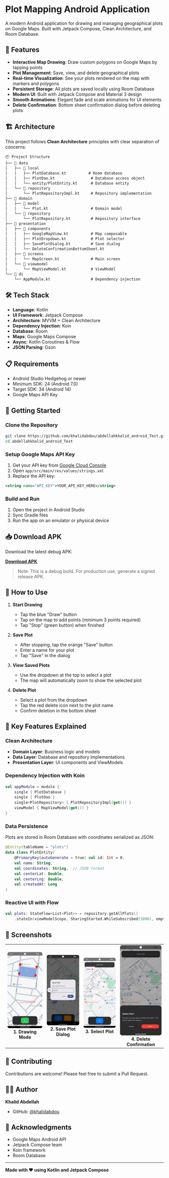 # Plot Mapping Android Application

A modern Android application for drawing and managing geographical plots on Google Maps. Built with Jetpack Compose, Clean Architecture, and Room Database.

## 📱 Features

- **Interactive Map Drawing**: Draw custom polygons on Google Maps by tapping points
- **Plot Management**: Save, view, and delete geographical plots
- **Real-time Visualization**: See your plots rendered on the map with markers and polygons
- **Persistent Storage**: All plots are saved locally using Room Database
- **Modern UI**: Built with Jetpack Compose and Material 3 design
- **Smooth Animations**: Elegant fade and scale animations for UI elements
- **Delete Confirmation**: Bottom sheet confirmation dialog before deleting plots

## 🏗️ Architecture

This project follows **Clean Architecture** principles with clear separation of concerns:

```
📦 Project Structure
├── 📂 data
│   ├── 📂 local
│   │   ├── PlotDatabase.kt          # Room database
│   │   ├── PlotDao.kt                # Database access object
│   │   └── entity/PlotEntity.kt      # Database entity
│   └── 📂 repository
│       └── PlotRepositoryImpl.kt     # Repository implementation
├── 📂 domain
│   ├── 📂 model
│   │   └── Plot.kt                   # Domain model
│   └── 📂 repository
│       └── PlotRepository.kt         # Repository interface
├── 📂 presentation
│   ├── 📂 components
│   │   ├── GoogleMapView.kt          # Map composable
│   │   ├── PlotDropdown.kt           # Plot selector
│   │   ├── SavePlotDialog.kt         # Save dialog
│   │   └── DeleteConfirmationBottomSheet.kt
│   ├── 📂 screens
│   │   └── MapScreen.kt              # Main screen
│   └── 📂 viewmodel
│       └── MapViewModel.kt           # ViewModel
└── 📂 di
    └── AppModule.kt                  # Dependency injection
```

## 🛠️ Tech Stack

- **Language**: Kotlin
- **UI Framework**: Jetpack Compose
- **Architecture**: MVVM + Clean Architecture
- **Dependency Injection**: Koin
- **Database**: Room
- **Maps**: Google Maps Compose
- **Async**: Kotlin Coroutines & Flow
- **JSON Parsing**: Gson

## 📋 Requirements

- Android Studio Hedgehog or newer
- Minimum SDK: 24 (Android 7.0)
- Target SDK: 34 (Android 14)
- Google Maps API Key

## 🚀 Getting Started

### Clone the Repository

```bash
git clone https://github.com/khalidabdou/abdellahkhalid_android_Test.git
cd abdellahkhalid_android_Test
```

### Setup Google Maps API Key

1. Get your API key from [Google Cloud Console](https://console.cloud.google.com/)
2. Open `app/src/main/res/values/strings.xml`
3. Replace the API key:
```xml
<string name="API_KEY">YOUR_API_KEY_HERE</string>
```

### Build and Run

1. Open the project in Android Studio
2. Sync Gradle files
3. Run the app on an emulator or physical device

## 📥 Download APK

Download the latest debug APK:

**[Download APK](https://github.com/khalidabdou/abdellahkhalid_android_Test/raw/main/app/debug/app-debug.apk)**

> Note: This is a debug build. For production use, generate a signed release APK.

## 🎯 How to Use

1. **Start Drawing**
   - Tap the blue "Draw" button
   - Tap on the map to add points (minimum 3 points required)
   - Tap "Stop" (green button) when finished

2. **Save Plot**
   - After stopping, tap the orange "Save" button
   - Enter a name for your plot
   - Tap "Save" in the dialog

3. **View Saved Plots**
   - Use the dropdown at the top to select a plot
   - The map will automatically zoom to show the selected plot

4. **Delete Plot**
   - Select a plot from the dropdown
   - Tap the red delete icon next to the plot name
   - Confirm deletion in the bottom sheet

## 🎨 Key Features Explained

### Clean Architecture
- **Domain Layer**: Business logic and models
- **Data Layer**: Database and repository implementations
- **Presentation Layer**: UI components and ViewModels

### Dependency Injection with Koin
```kotlin
val appModule = module {
    single { PlotDatabase }
    single { PlotDao }
    single<PlotRepository> { PlotRepositoryImpl(get()) }
    viewModel { MapViewModel(get()) }
}
```

### Data Persistence
Plots are stored in Room Database with coordinates serialized as JSON:
```kotlin
@Entity(tableName = "plots")
data class PlotEntity(
    @PrimaryKey(autoGenerate = true) val id: Int = 0,
    val name: String,
    val coordinates: String,  // JSON format
    val centerLat: Double,
    val centerLng: Double,
    val createdAt: Long
)
```

### Reactive UI with Flow
```kotlin
val plots: StateFlow<List<Plot>> = repository.getAllPlots()
    .stateIn(viewModelScope, SharingStarted.WhileSubscribed(5000), emptyList())
```

## 📸 Screenshots

<table>
  <tr>
    <td align="center">
      <img src="screenShots/Screenshot_20251017_105500.png" width="200" alt="Drawing Mode"/>
      <br/>
      <b>1. Drawing Mode</b>
    </td>
    <td align="center">
      <img src="screenShots/Screenshot_20251017_110035.png" width="200" alt="Save Plot Dialog"/>
      <br/>
      <b>2. Save Plot Dialog</b>
    </td>
    <td align="center">
      <img src="screenShots/Screenshot_20251017_110046.png" width="200" alt="Select Plot"/>
      <br/>
      <b>3. Select Plot</b>
    </td>
    <td align="center">
      <img src="screenShots/Screenshot_20251017_110055.png" width="200" alt="Delete Confirmation"/>
      <br/>
      <b>4. Delete Confirmation</b>
    </td>
  </tr>
</table>

## 🤝 Contributing

Contributions are welcome! Please feel free to submit a Pull Request.


## 👨‍💻 Author

**Khalid Abdellah**
- GitHub: [@khalidabdou](https://github.com/khalidabdou)

## 🙏 Acknowledgments

- Google Maps Android API
- Jetpack Compose team
- Koin framework
- Room Database

---

**Made with ❤️ using Kotlin and Jetpack Compose**
